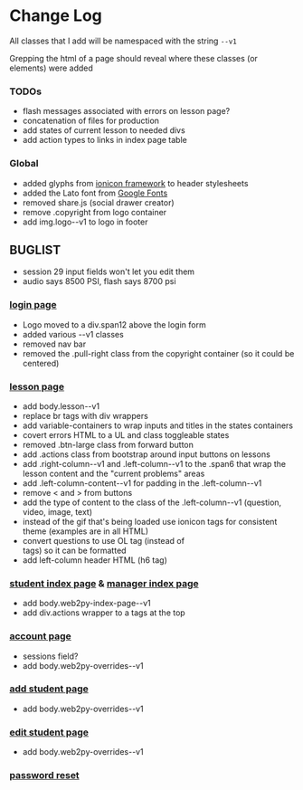 # Change Log

All classes that I add will be namespaced with the string
`--v1`

Grepping the html of a page should reveal where these classes (or elements) were added

### TODOs


+ flash messages associated with errors on lesson page?
+ concatenation of files for production
+ add states of current lesson to needed divs
+ add action types to links in index page table

### Global

+ added glyphs from [ionicon framework](http://ionicons.com/) to header stylesheets
+ added the Lato font from [Google Fonts](http://fonts.googleapis.com/css?family=Lato)
+ removed share.js (social drawer creator)
+ remove .copyright from logo container
+ add img.logo--v1 to logo in footer

## BUGLIST

+ session 29 input fields won't let you edit them
+ audio says 8500 PSI, flash says 8700 psi


### [login page](http://ondreian.github.io/login.html)

+ Logo moved to a div.span12 above the login form
+ added various --v1 classes
+ removed nav bar
+ removed the .pull-right class from the copyright container (so it could be centered)

### [lesson page](http://ondreian.github.io/lesson.html)

+ add body.lesson--v1
+ replace br tags with div wrappers
+ add variable-containers to wrap inputs and titles in the states containers
+ covert errors HTML to a UL and class toggleable states
+ removed .btn-large class from forward button
+ add .actions class from bootstrap around input buttons on lessons
+ add .right-column--v1 and .left-column--v1 to the .span6 that wrap the lesson content and the "current problems" areas
+ add .left-column-content--v1 for padding in the .left-column--v1
+ remove < and > from buttons
+ add the type of content to the class of the .left-column--v1 (question, video, image, text) 
+ instead of the gif that's being loaded use ionicon tags for consistent theme (examples are in all HTML)
+ convert questions to use OL tag (instead of <br> tags) so it can be formatted
+ add left-column header HTML (h6 tag)

### [student index page](http://ondreian.github.io/student-index.html) & [manager index page](http://ondreian.github.io/manager-index.html)
+ add body.web2py-index-page--v1
+ add div.actions wrapper to a tags at the top


### [account page](http://ondreian.github.io/account.html)
+ sessions field?
+ add body.web2py-overrides--v1

### [add student page](http://ondreian.github.io/student-add.html)
+ add body.web2py-overrides--v1

### [edit student page](http://ondreian.github.io/student-edit.html)
+ add body.web2py-overrides--v1

### [password reset](http://ondreian.github.io/password-reset.html)
